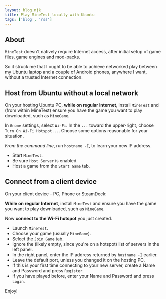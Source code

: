 ```yaml
---
layout: blog.njk
title: Play MineTest locally with Ubuntu
tags: ['blog', 'rss']
---
```


## About

`MineTest` doesn't natively require Internet access, after initial setup of game files, game engines and mod-packs.

So it struck me that I ought to be able to achieve networked play between my Ubuntu laptop and a couple of Android phones, anywhere I want, without a trusted Internet connection.

## Host from Ubuntu without a local network

On your hosting Ubuntu PC, **while on regular Internet**, install `MineTest` and (from within MineTest) ensure you have the game you want to play downloaded, such as `MineGame`.

In `Gnome` settings, select `Wi-Fi`.
In the `...` toward the upper-right, choose `Turn On Wi-Fi Hotspot...`.
Choose some options reasonable for your situation.

*From the command line*, run `hostname -I`, to learn your new IP address.

- Start `MineTest`.
- Be sure `Host Server` is enabled.
- Host a game from the `Start Game` tab. 

## Connect from a client device

On your client device - PC, Phone or SteamDeck:

**While on regular Internet**, install `MineTest` and ensure you have the game you want to play downloaded, such as `MineGame`.

Now **connect to the Wi-Fi hotspot** you just created.

- Launch `MineTest`.
- Choose your game (usually `MineGame`).
- Select the `Join Game` tab.
- Ignore the (likely empty, since you're on a hotspot) list of servers in the left panel.
- In the right panel, enter the IP address returned by `hostname -I` earlier.
- Leave the default port, unless you changed it on the hosting PC.
- If this is your first time connecting to your new server, create a Name and Password and press `Register`.
- If you have played before, enter your Name and Password and press `Login`.

Enjoy!

